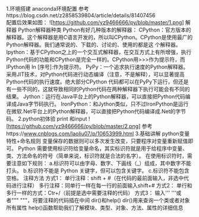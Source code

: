 1.环境搭建
anaconda环境配置
  参考https://blog.csdn.net/z2858539804/article/details/81407456  
  配置后效果如图：
  ![https://github.com/yz9466666/py/blob/master/1.png]
解释器
  Python解释器种类
    Python有好几种版本的解释器：
    CPython：官方版本的解释器。这个解释器是用C语言开发的，所以叫CPython。CPython是使用最广的Python解释器。我们通常说的、下载的、讨论的、使用的都是这     个解释器。
    Ipython：基于CPython之上的一个交互式解释器，在交互方式上有所增强，执行Python代码的功能和CPython是完全一样的。CPython用>>>作为提示符，而IPython用     In [序号]:作为提示符。
    PyPy：一个追求执行速度的Python解释器。采用JIT技术，对Python代码进行动态编译（注意，不是解释），可以显著提高Python代码的执行速度。绝大部分CPython     代码都可以在PyPy下运行，但还是有一些不同的，这就导致相同的Python代码在两种解释器下执行可能会有不同的结果。
    Jython：运行在Java平台上的Python解释器，可以直接把Python代码编译成Java字节码执行。
    IronPython：和Jython类似，只不过IronPython是运行在微软.Net平台上的Python解释器，可以直接把Python代码编译成.Net的字节码。
2.python初体验
  print 和input
    ![https://github.com/yz9466666/py/blob/master/2.png]
    参考https://www.cnblogs.com/laoliu07/p/10653999.html
3.基础讲解
  python变量特性+命名规则
    变量保存的数据则可以多次发生改变，只要程序对变量重新赋值即可。
    Python 需要使用标识符给变量命名，其实标识符就是用于给程序中变量、类、方法命名的符号（简单来说，标识符就是合法的名字）。
    在使用标识符时，需要注意如下规则：
    a.标识符可以由字母、数字、下画线（_）组成，其中数字不能打头。
    b.标识符不能是 Python 关键字，但可以包含关键字。
    c.标识符不能包含空格。
  注释方法
    方式1：
    单行注释：shift + #（在代码的最前面输入，非选中代码进行注释）
    多行注释：同单行一样在每一行的前面输入shift+#
    方式2：
    单行和多行一样的方式：Ctr+/（前提是选中需要注释的代码）
    方式3：
    输入''' '''或者""" """，将要注释的代码插在中间
  dir()和help()
   dir()用来查询一个类或者对象所有属性
   help()函数帮助我们了解模块、类型、对象、方法、属性的详细信息
